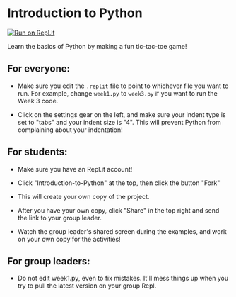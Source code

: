 # Introduction to Python

[![Run on Repl.it](https://repl.it/badge/github/Ta180m/Python-Resources)](https://repl.it/github/Ta180m/Python-Resources)

Learn the basics of Python by making a fun tic-tac-toe game!


## For everyone:

 - Make sure you edit the `.replit` file to point to whichever file you want to run. For example, change `week1.py` to `week3.py` if you want to run the Week 3 code.

 - Click on the settings gear on the left, and make sure your indent type is set to "tabs" and your indent size is "4". This will prevent Python from complaining about your indentation!


## For students:

 - Make sure you have an Repl.it account!

 - Click "Introduction-to-Python" at the top, then click the button "Fork"
 
 - This will create your own copy of the project.
 
 - After you have your own copy, click "Share" in the top right and send the link to your group leader.

 - Watch the group leader's shared screen during the examples, and work on your own copy for the activities!


## For group leaders:

 - Do not edit week1.py, even to fix mistakes. It'll mess things up when you try to pull the latest version on your group Repl.

